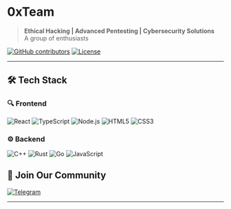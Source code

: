 # 0xTeam

> **Ethical Hacking | Advanced Pentesting | Cybersecurity Solutions**  
> A group of enthusiasts

[![GitHub contributors](https://img.shields.io/github/contributors/0x-Team/ClipByte)](https://github.com/0x-Team/0xNova)
[![License](https://img.shields.io/badge/license-MIT-red)](LICENSE)

---

## 🛠 Tech Stack

### 🔍 Frontend
![React](https://img.shields.io/badge/React-20232A?style=for-the-badge&logo=react&color=4A4A4A)
![TypeScript](https://img.shields.io/badge/TypeScript-007ACC?style=for-the-badge&logo=typescript&color=4A4A4A)
![Node.js](https://img.shields.io/badge/Node.js-43853D?style=for-the-badge&logo=node.js&color=4A4A4A)
![HTML5](https://img.shields.io/badge/HTML5-E34F26?style=for-the-badge&logo=html5&color=4A4A4A)
![CSS3](https://img.shields.io/badge/CSS3-1572B6?style=for-the-badge&logo=css3&color=4A4A4A)

### ⚙ Backend
![C++](https://img.shields.io/badge/C++-00599C?style=for-the-badge&logo=c%2B%2B&color=4A4A4A)
![Rust](https://img.shields.io/badge/Rust-000000?style=for-the-badge&logo=rust&color=4A4A4A)
![Go](https://img.shields.io/badge/Go-00ADD8?style=for-the-badge&logo=go&color=4A4A4A)
![JavaScript](https://img.shields.io/badge/JavaScript-F7DF1E?style=for-the-badge&logo=javascript&color=4A4A4A)

## 🤝 Join Our Community

[![Telegram](https://img.shields.io/badge/Telegram-2CA5E0?style=for-the-badge&logo=telegram&color=4A4A4A)](https://t.me/zerox_team)

---
